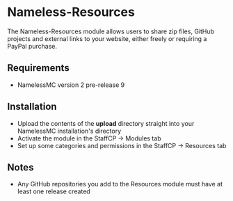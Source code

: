 # Nameless-Resources
The Nameless-Resources module allows users to share zip files, GitHub projects and external links to your website, either freely or requiring a PayPal purchase.

## Requirements
- NamelessMC version 2 pre-release 9

## Installation
- Upload the contents of the **upload** directory straight into your NamelessMC installation's directory
- Activate the module in the StaffCP -> Modules tab
- Set up some categories and permissions in the StaffCP -> Resources tab

## Notes
- Any GitHub repositories you add to the Resources module must have at least one release created
